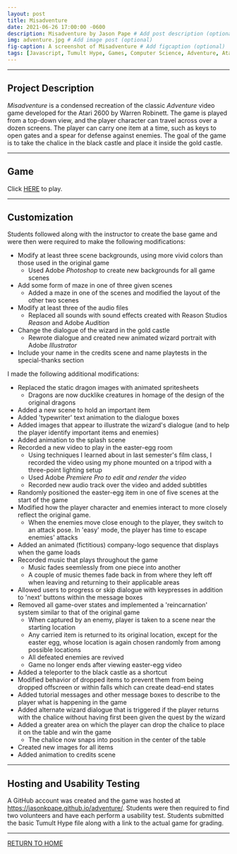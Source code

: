 ```yaml
---
layout: post
title: Misadventure
date: 2021-06-26 17:00:00 -0600
description: Misadventure by Jason Pape # Add post description (optional)
img: adventure.jpg # Add image post (optional)
fig-caption: A screenshot of Misadventure # Add figcaption (optional)
tags: [Javascript, Tumult Hype, Games, Computer Science, Adventure, Atari 2600, Warren Robinett, easter egg, top-down]
---
```


----
## Project Description
<cite>Misadventure</cite> is a condensed recreation of the classic <cite>Adventure</cite> video game developed for the Atari 2600 by Warren Robinett. The game is played from a top-down view, and the player character can travel across over a dozen screens. The player can carry one item at a time, such as keys to open gates and a spear for defense against enemies. The goal of the game is to take the chalice in the black castle and place it inside the gold castle.

----
## Game
Click <a href="https://jasonkpape.github.io/adventure/" target="_blank">HERE</a> to play.

----
## Customization
Students followed along with the instructor to create the base game and were then were required to make the following modifications:

* Modify at least three scene backgrounds, using more vivid colors than those used in the original game
  * Used Adobe <cite>Photoshop</cite> to create new backgrounds for all game scenes
* Add some form of maze in one of three given scenes
  * Added a maze in one of the scenes and modified the layout of the other two scenes
* Modify at least three of the audio files
  * Replaced all sounds with sound effects created with Reason Studios <cite>Reason</cite> and Adobe <cite>Audition</cite>
* Change the dialogue of the wizard in the gold castle
  * Rewrote dialogue and created new animated wizard portrait with Adobe <cite>Illustrator</cite>
* Include your name in the credits scene and name playtests in the special-thanks section

I made the following additional modifications:

* Replaced the static dragon images with animated spritesheets
  * Dragons are now ducklike creatures in homage of the design of the original dragons
* Added a new scene to hold an important item
* Added 'typewriter' text animation to the dialogue boxes
* Added images that appear to illustrate the wizard's dialogue (and to help the player identify important items and enemies)
* Added animation to the splash scene
* Recorded a new video to play in the easter-egg room
  * Using techniques I learned about in last semester's film class, I recorded the video using my phone mounted on a tripod with a three-point lighting setup
  * Used Adobe <cite>Premiere Pro<cite> to edit and render the video
  * Recorded new audio track over the video and added subtitles
* Randomly positioned the easter-egg item in one of five scenes at the start of the game
* Modified how the player character and enemies interact to more closely reflect the original game.
  * When the enemies move close enough to the player, they switch to an attack pose. In 'easy' mode, the player has time to escape enemies' attacks
* Added an animated (fictitious) company-logo sequence that displays when the game loads
* Recorded music that plays throughout the game
  * Music fades seemlessly from one piece into another
  * A couple of music themes fade back in from where they left off when leaving and returning to their applicable areas
* Allowed users to progress or skip dialogue with keypresses in addition to 'next' buttons within the message boxes
* Removed all game-over states and implemented a 'reincarnation' system similar to that of the original game
  * When captured by an enemy, player is taken to a scene near the starting location
  * Any carried item is returned to its original location, except for the easter egg, whose location is again chosen randomly from among possible locations
  * All defeated enemies are revived
  * Game no longer ends after viewing easter-egg video
* Added a teleporter to the black castle as a shortcut
* Modified behavior of dropped items to prevent them from being dropped offscreen or within falls which can create dead-end states
* Added tutorial messages and other message boxes to describe to the player what is happening in the game
* Added alternate wizard dialogue that is triggered if the player returns with the chalice without having first been given the quest by the wizard
* Added a greater area on which the player can drop the chalice to place it on the table and win the game
  * The chalice now snaps into position in the center of the table
* Created new images for all items
* Added animation to credits scene

----
## Hosting and Usability Testing
 A GitHub account was created and the game was hosted at <a href="https://jasonkpape.github.io/aventure/" target="_blank">https://jasonkpape.github.io/adventure/</a>. Students were then required to find two volunteers and have each perform a usability test. Students submitted the basic Tumult Hype file along with a link to the actual game for grading.

----
[RETURN TO HOME](https://jasonkpape.github.io/jekyll-portfolio/)
